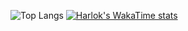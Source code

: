 ![Top Langs](https://github-readme-stats.vercel.app/api/top-langs/?username=WambuiGrace&hide_progress=true)
[![Harlok's WakaTime stats](https://github-readme-stats.vercel.app/api/wakatime?username=WambuiGrace)](https://github.com/WambuiGrace/github-readme-stats)
